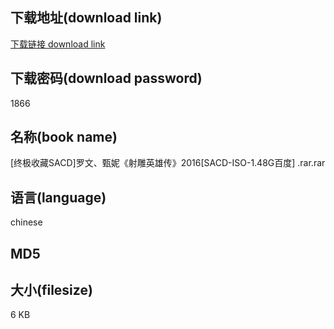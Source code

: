 ## 下载地址(download link)
[下载链接 download link](https://voluble-croquembouche-d321dc.netlify.app/?s=%5B%E7%BB%88%E6%9E%81%E6%94%B6%E8%97%8FSACD%5D%E7%BD%97%E6%96%87%E3%80%81%E7%94%84%E5%A6%AE%E3%80%8A%E5%B0%84%E9%9B%95%E8%8B%B1%E9%9B%84%E4%BC%A0%E3%80%8B2016%5BSACD-ISO-1.48G%E7%99%BE%E5%BA%A6%5D+.rar)

## 下载密码(download password)
1866

## 名称(book name)
[终极收藏SACD]罗文、甄妮《射雕英雄传》2016[SACD-ISO-1.48G百度] .rar.rar

## 语言(language)
chinese

## MD5


## 大小(filesize)
6 KB
